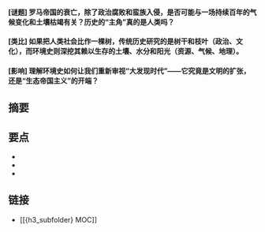 #### [谜题] 罗马帝国的衰亡，除了政治腐败和蛮族入侵，是否可能与一场持续百年的气候变化和土壤枯竭有关？历史的“主角”真的是人类吗？


#### [类比] 如果把人类社会比作一棵树，传统历史研究的是树干和枝叶（政治、文化），而环境史则深挖其赖以生存的土壤、水分和阳光（资源、气候、地理）。


#### [影响] 理解环境史如何让我们重新审视“大发现时代”——它究竟是文明的扩张，还是“生态帝国主义”的开端？


## 摘要


## 要点

- 
- 
- 

## 链接

- [[{h3_subfolder} MOC]]
